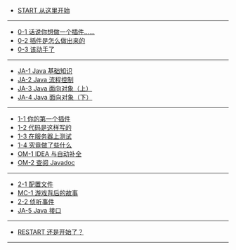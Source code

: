 - [START 从这里开始](README)

- ---

- [0-1 话说你想做一个插件……](0-1)
- [0-2 插件是怎么做出来的](0-2)
- [0-3 该动手了](0-3)

- ---

- [JA-1 Java 基础知识](JA-1)
- [JA-2 Java 流程控制](JA-2)
- [JA-3 Java 面向对象（上）](JA-3)
- [JA-4 Java 面向对象（下）](JA-4)

- ---

- [1-1 你的第一个插件](1-1)
- [1-2 代码是这样写的](1-2)
- [1-3 在服务器上测试](1-3)
- [1-4 究竟做了些什么](1-4)
- [OM-1 IDEA 与自动补全](OM-1)
- [OM-2 查阅 Javadoc](OM-2)

- ---

- [2-1 配置文件](2-1)
- [MC-1 游戏背后的故事](MC-1)
- [2-2 侦听事件](2-2)
- [JA-5 Java 接口](JA-5)

- ---

- [RESTART 还是开始了？](RESTART)

- ---
